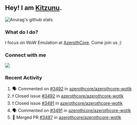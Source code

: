 ## Hey! I am [Kitzunu](https://Github.com/Kitzunu).

![Anurag's github stats](https://github-readme-stats.kitzunu.vercel.app/api?username=Kitzunu&show_icons=true)

### What do I do?

I focus on WoW Emulation at [AzerothCore](https://Github.com/AzerothCore). Come join us ;)

### Connect with me
[![](https://img.shields.io/badge/AzerothCore%20Discord-Connect%20with%20me!-green)](https://discord.com/invite/gkt4y2x)

### Recent Activity

<!--START_SECTION:activity-->
1. 🗣 Commented on [#3492](https://github.com//azerothcore/azerothcore-wotlk/issues/3492) in [azerothcore/azerothcore-wotlk](https://github.com//azerothcore/azerothcore-wotlk)
2. ❗️ Closed issue [#3492](https://github.com//azerothcore/azerothcore-wotlk/issues/3492) in [azerothcore/azerothcore-wotlk](https://github.com//azerothcore/azerothcore-wotlk)
3. ❗️ Closed issue [#3491](https://github.com//azerothcore/azerothcore-wotlk/issues/3491) in [azerothcore/azerothcore-wotlk](https://github.com//azerothcore/azerothcore-wotlk)
4. 🗣 Commented on [#3491](https://github.com//azerothcore/azerothcore-wotlk/issues/3491) in [azerothcore/azerothcore-wotlk](https://github.com//azerothcore/azerothcore-wotlk)
5. 🎉 Merged PR [#3487](https://github.com//azerothcore/azerothcore-wotlk/pull/3487) in [azerothcore/azerothcore-wotlk](https://github.com//azerothcore/azerothcore-wotlk)
<!--END_SECTION:activity-->
